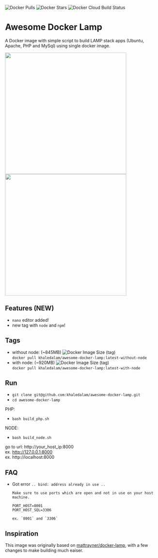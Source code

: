 ![Docker Pulls](https://img.shields.io/docker/pulls/khaledalam/awesome-docker-lamp)
![Docker Stars](https://img.shields.io/docker/stars/khaledalam/awesome-docker-lamp)
![Docker Cloud Build Status](https://img.shields.io/docker/cloud/build/khaledalam/awesome-docker-lamp)

# Awesome Docker Lamp
A Docker image with simple script to build LAMP stack apps (Ubuntu, Apache, PHP and MySql) using single docker image.

<img src="https://github.com/khaledalam/awesome-docker-lamp/blob/master/examples/logos/2.png?raw=true" width="400"><img src="https://github.com/khaledalam/awesome-docker-lamp/blob/master/examples/logos/1.png?raw=true" width="400">

## Features (NEW)
- `nano` editor added!
- new tag with `node` and `npm`!


## Tags
- without node: (~845MB) ![Docker Image Size (tag)](https://img.shields.io/docker/image-size/khaledalam/awesome-docker-lamp/latest-without-node)<br>`docker pull khaledalam/awesome-docker-lamp:latest-without-node`
- with node: (~920MB) ![Docker Image Size (tag)](https://img.shields.io/docker/image-size/khaledalam/awesome-docker-lamp/latest-with-node)<br>`docker pull khaledalam/awesome-docker-lamp:latest-with-node`


## Run
- `git clone git@github.com:khaledalam/awesome-docker-lamp.git`
- `cd awesome-docker-lamp`

PHP:
- `bash build_php.sh`

NODE:
- `bash build_node.sh`

go to url: http://your_host_ip:8000 <br>
ex. http://127.0.0.1:8000 <br>
ex. http://localhost:8000 <br>

## FAQ
- Got error `.. bind: address already in use ..`
    ```
    Make sure to use ports which are open and not in use on your host machine.
    
    PORT_HOST=8001
    PORT_HOST_SQL=3306

    ex. `8001` and `3306` 
    ```



## Inspiration
This image was originally based on [mattrayner/docker-lamp](https://github.com/mattrayner/docker-lamp), with a few changes to make building much eaiser.
